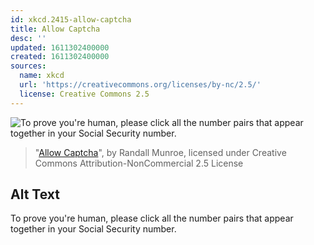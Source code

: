 ```yaml
---
id: xkcd.2415-allow-captcha
title: Allow Captcha
desc: ''
updated: 1611302400000
created: 1611302400000
sources:
  name: xkcd
  url: 'https://creativecommons.org/licenses/by-nc/2.5/'
  license: Creative Commons 2.5
---
```

![To prove you're human, please click all the number pairs that appear together in your Social Security number.](https://imgs.xkcd.com/comics/allow_captcha.png)
> "[Allow Captcha](https://xkcd.com/2415/)", by Randall Munroe, licensed under Creative Commons Attribution-NonCommercial 2.5 License

## Alt Text
To prove you're human, please click all the number pairs that appear together in your Social Security number.
